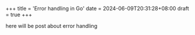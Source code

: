 +++
title = 'Error handling in Go'
date = 2024-06-09T20:31:28+08:00
draft = true
+++

here will be post about error handling 